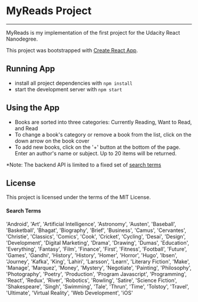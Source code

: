 # MyReads Project
---

MyReads is my implementation of the first project for the Udacity React Nanodegree.

This project was bootstrapped with [Create React App](https://github.com/facebookincubator/create-react-app).

## Running App

* install all project dependencies with `npm install`
* start the development server with `npm start`

## Using the App
* Books are sorted into three categories: Currently Reading, Want to Read, and Read
* To change a book's category or remove a book from the list, click on the down arrow on the book cover
* To add new books, click on the '+' button at the bottom of the page.
Enter an author's name or subject. Up to 20 items will be returned.

*Note: The backend API is limited to a fixed set of [search terms](#search-terms)

## License

This project is licensed under the terms of the MIT License.

#### Search Terms
'Android', 'Art', 'Artificial Intelligence', 'Astronomy', 'Austen', 'Baseball', 'Basketball', 'Bhagat', 'Biography', 'Brief', 'Business', 'Camus', 'Cervantes', 'Christie', 'Classics', 'Comics', 'Cook', 'Cricket', 'Cycling', 'Desai', 'Design', 'Development', 'Digital Marketing', 'Drama', 'Drawing', 'Dumas', 'Education', 'Everything', 'Fantasy', 'Film', 'Finance', 'First', 'Fitness', 'Football', 'Future', 'Games', 'Gandhi', 'History', 'History', 'Homer', 'Horror', 'Hugo', 'Ibsen', 'Journey', 'Kafka', 'King', 'Lahiri', 'Larsson', 'Learn', 'Literary Fiction', 'Make', 'Manage', 'Marquez', 'Money', 'Mystery', 'Negotiate', 'Painting', 'Philosophy', 'Photography', 'Poetry', 'Production', 'Program Javascript', 'Programming', 'React', 'Redux', 'River', 'Robotics', 'Rowling', 'Satire', 'Science Fiction', 'Shakespeare', 'Singh', 'Swimming', 'Tale', 'Thrun', 'Time', 'Tolstoy', 'Travel', 'Ultimate', 'Virtual Reality', 'Web Development', 'iOS'
